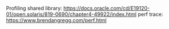 Profiling shared library: https://docs.oracle.com/cd/E19120-01/open.solaris/819-0690/chapter4-49922/index.html
perf trace: https://www.brendangregg.com/perf.html
